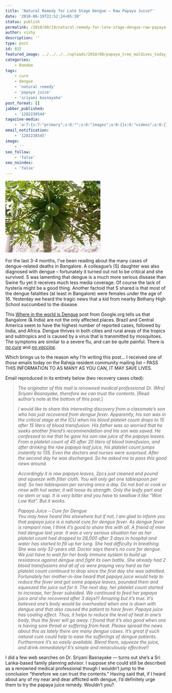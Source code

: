 ```yaml
---
title: 'Natural Remedy for Late Stage Dengue – Raw Papaya Juice?'
date: '2010-08-19T22:52:24+05:30'
status: publish
permalink: /2010/08/19/natural-remedy-for-late-stage-dengue-raw-papaya-juice
author: vishy
description: ''
type: post
id: 832
featured_image: ../../../../uploads/2010/08/papaya_tree_maldives_today_com.jpeg
categories: 
    - Random
tags:
    - cure
    - dengue
    - 'natural remedy'
    - 'papaya juice'
    - 'sriyani basnayake'
post_format: []
jabber_published:
    - '1282238544'
tagazine-media:
    - 'a:7:{s:7:"primary";s:0:"";s:6:"images";a:0:{}s:6:"videos";a:0:{}s:11:"image_count";s:1:"0";s:6:"author";s:7:"2859667";s:7:"blog_id";s:7:"2786457";s:9:"mod_stamp";s:19:"2010-08-19 17:22:24";}'
email_notification:
    - '1282238545'
image:
    - ''
seo_follow:
    - 'false'
seo_noindex:
    - 'false'
---
```

![](../../../../uploads/2010/08/papaya_tree_maldives_today_com.jpeg)

For the last 3-4 months, I’ve been reading about the many cases of dengue-related deaths in Bangalore. A colleague’s (S) daughter was also diagnosed with dengue – fortunately it turned out not to be critical and she survived. S was lamenting that dengue is a much more serious disease than Swine flu yet it receives much less media coverage. Of course the lack of hysteria might be a good thing. Another factoid that S shared is that most of the dengue fatalities (at least in Bangalore) were females under the age of 16. Yesterday we heard the tragic news that a kid from nearby Bethany High School succumbed to the disease.

This [Where in the world is Dengue](http://blog.google.org/2010/08/where-in-world-is-dengue.html) post from Google.org tells us that Bangalore (&amp; India) are not the only affected places. Brazil and Central America seem to have the highest number of reported cases, followed by India, and Africa. Dengue thrives in both cities and rural areas of the tropics and subtropics and is caused by a virus that is transmitted by mosquitoes. The symptoms are similar to a severe flu, and can be quite painful. There is *<span style="text-decoration: underline;">no cure</span>* and *<span style="text-decoration: underline;">no vaccine</span>*.

Which brings us to the reason why I’m writing this post… I received one of *those* emails today on the Raheja resident community mailing list – PASS THIS INFORMATION TO AS MANY AS YOU CAN, IT MAY SAVE LIVES.

Email reproduced in its entirety below (two recovery cases cited):

> *The originator of this mail is renowned medical professional Dr. (Mrs) Sriyani Basnayake, therefore we can trust the contents.* \[Read author’s note at the bottom of this post.\]
> 
> *I would like to share this interesting discovery from a classmate’s son who has just recovered from dengue fever. Apparently, his son was in the critical stage at the ICU when his blood platelet count drops to 15 after 15 liters of blood transfusion. His father was so worried that he seeks another friend’s recommendation and his son was saved. He confessed to me that he gave his son raw juice of the papaya leaves. From a platelet count of 45 after 20 liters of blood transfusion, and after drinking the raw papaya leaf juice, his platelet count jumps instantly to 135. Even the doctors and nurses were surprised. After the second day he was discharged. So he asked me to pass this good news around.*
> 
> *Accordingly it is raw papaya leaves, 2pcs just cleaned and pound and squeeze with filter cloth. You will only get one tablespoon per leaf. So two tablespoon per serving once a day. Do not boil or cook or rinse with hot water, it will loose its strength. Only the leafy part and no stem or sap. It is very bitter and you have to swallow it like “Won Low Kat”. But it works.*
> 
> *Papaya Juice – Cure for Dengue  
> You may have heard this elsewhere but if not, I am glad to inform you that papaya juice is a natural cure for dengue fever. As dengue fever is rampant now, I think it’s good to share this with all. A friend of mine had dengue last year. It was a very serious situation her as her platelet count had dropped to 28,000 after 3 days in hospital and water has started to fill up her lung. She had difficulty in breathing. She was only 32-years old. Doctor says there’s no cure for dengue. We just have to wait for her body immune system to build up resistance against dengue and fight its own battle. She already had 2 blood transfusions and all of us were praying very hard as her platelet count continued to drop since the first day she was admitted. Fortunately her mother-in-law heard that papaya juice would help to reduce the fever and got some papaya leaves, pounded them and squeezed the juice out for it. The next day, her platelet count started to increase, her fever subsided. We continued to feed her papaya juice and she recovered after 3 days!!! Amazing but it’s true. It’s believed one’s body would be overheated when one is down with dengue and that also caused the patient to have fever. Papaya juice has cooling effect. Thus, it helps to reduce the level of heat in one’s body, thus the fever will go away. I found that it’s also good when one is having sore throat or suffering from heat. Please spread the news about this as lately there are many dengue cases. It’s great if such natural cure could help to ease the sufferings of dengue patients. Furthermore it’s so easily available. Blend them, squeeze the juice, and drink immediately! It’s simple and miraculously effective!!*

I did a few web searches on Dr. Sriyani Basnayake — turns out she’s a Sri Lanka-based family planning advisor. I suppose she could still be described as a renowned medical professional though I wouldn’t jump to the conclusion “therefore we can trust the contents.” Having said that, if I heard about any of my near and dear afflicted with dengue, I’d definitely urge them to try the papaya juice remedy. Wouldn’t you?

